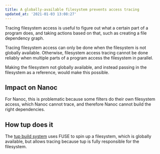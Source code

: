 ```yaml
---
title: A globally-available filesystem prevents access tracing
updated_at: '2021-01-03 13:08:27'
---
```



Tracing filesystem access is useful to figure out what a certain part of a program does, and taking actions based on that, such as creating a file dependency graph.

Tracing filesystem access can only be done when the filesystem is not globally available. Otherwise, filesystem access tracing cannot be done reliably when multiple parts of a program access the filesystem in parallel.

Making the filesystem not globally available, and instead passing in the filesystem as a reference, would make this possible.

## Impact on Nanoc
For Nanoc, this is problematic because some filters do their own filesystem access, which Nanoc cannot trace, and therefore Nanoc cannot build the right dependencies.

## How tup does it
The [tup build system](http://gittup.org/tup/) uses FUSE to spin up a filesystem, which is globally available, but allows tracing because tup is fully responsible for the filesystem.